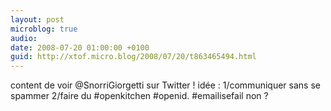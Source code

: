 ```yaml
---
layout: post
microblog: true
audio: 
date: 2008-07-20 01:00:00 +0100
guid: http://xtof.micro.blog/2008/07/20/t863465494.html
---
```

content de voir @SnorriGiorgetti sur Twitter ! idée : 1/communiquer sans se spammer 2/faire du #openkitchen #openid. #emailisefail non ?

